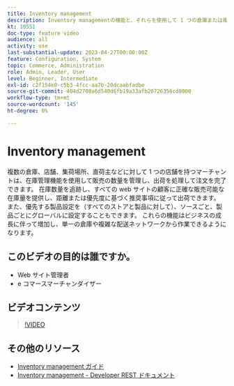 ```yaml
---
title: Inventory management
description: Inventory managementの機能と、それらを使用して 1 つの倉庫または複雑な発送ネットワークから作業する方法について説明します。
kt: 10551
doc-type: feature video
audience: all
activity: use
last-substantial-update: 2023-04-27T00:00:00Z
feature: Configuration, System
topic: Commerce, Administration
role: Admin, Leader, User
level: Beginner, Intermediate
exl-id: c2f154e0-c5b3-4fcc-aa7b-20dcaabfadbe
source-git-commit: 404d2708a6d540d6fb19a33afb20726356cd8000
workflow-type: tm+mt
source-wordcount: '145'
ht-degree: 0%

---
```


# Inventory management

複数の倉庫、店舗、集荷場所、直荷主などに対して 1 つの店舗を持つマーチャントは、在庫管理機能を使用して販売の数量を管理し、出荷を処理して注文を完了できます。 在庫数量を追跡し、すべての web サイトの顧客に正確な販売可能な在庫量を提供し、距離または優先度に基づく推奨事項に従って出荷できます。 また、優先する製品設定を（すべてのストアと製品に対して）、ソースごと、製品ごとにグローバルに設定することもできます。 これらの機能はビジネスの成長に伴って増加し、単一の倉庫や複雑な配送ネットワークから作業できるようになります。

## このビデオの目的は誰ですか。

- Web サイト管理者
- e コマースマーチャンダイザー

## ビデオコンテンツ

>[!VIDEO](https://video.tv.adobe.com/v/343748?quality=12&learn=on)

## その他のリソース

- [Inventory management ガイド ](https://experienceleague.adobe.com/docs/commerce-admin/inventory/introduction.html?lang=ja)
- [Inventory management - Developer REST ドキュメント ](https://developer.adobe.com/commerce/webapi/rest/inventory/)
